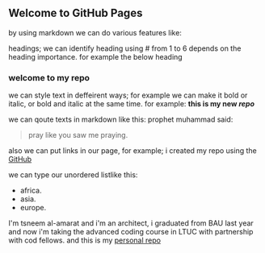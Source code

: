 ## Welcome to GitHub Pages
by using markdown we can do various features like:

headings; we can identify heading using # from 1 to 6 depends on the heading importance. for example the below heading
### welcome to my repo
we can style text in deffeirent ways; for example we can make it bold or italic, or bold and italic at the same time. for example:
**this is my new _repo_**

we can qoute texts in markdown like this:
prophet muhammad said:
> pray like you saw me praying.

also we can put links in our page, for example;
i created my repo using the [GitHub](https://github.com/)

we can type our unordered listlike this:
- africa.
- asia.
- europe. 

I'm tsneem al-amarat and i'm an architect, i graduated from BAU last year and now i'm taking the advanced coding course in LTUC with partnership with cod fellows.
and this is my [personal repo](https://github.com/tsneemahmad/the-new-repo)
